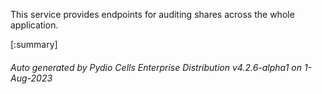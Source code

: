 






This service provides endpoints for auditing shares across the whole application.

[:summary]

###### Auto generated by Pydio Cells Enterprise Distribution v4.2.6-alpha1 on 1-Aug-2023
